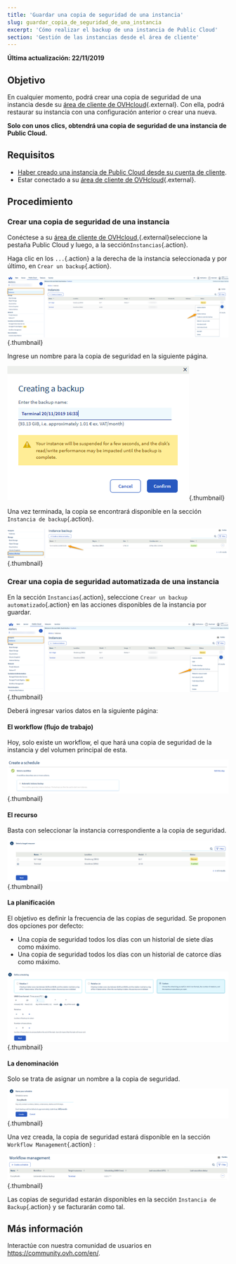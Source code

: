 ```yaml
---
title: 'Guardar una copia de seguridad de una instancia'
slug: guardar_copia_de_seguridad_de_una_instancia
excerpt: 'Cómo realizar el backup de una instancia de Public Cloud'
section: 'Gestión de las instancias desde el área de cliente'
---
```


**Última actualización: 22/11/2019**

## Objetivo

En cualquier momento, podrá crear una copia de seguridad de una instancia desde su [área de cliente de OVHcloud](https://www.ovh.com/auth/?action=gotomanager){.external}. Con ella, podrá restaurar su instancia con una configuración anterior o crear una nueva.

**Solo con unos clics, obtendrá una copia de seguridad de una instancia de Public Cloud.**

## Requisitos

- [Haber creado una instancia de Public Cloud desde su cuenta de cliente](https://docs.ovh.com/es/public-cloud/crear_una_instancia_desde_el_area_de_cliente_de_ovh/).
- Estar conectado a su [área de cliente de OVHcloud](https://www.ovh.com/auth/?action=gotomanager){.external}.

## Procedimiento

### Crear una copia de seguridad de una instancia

Conéctese a su [área de cliente de OVHcloud,](https://www.ovh.com/auth/?action=gotomanager){.external}seleccione la pestaña Public Cloud y luego, a la sección`Instancias`{.action}.

Haga clic en los `...`{.action} a la derecha de la instancia seleccionada y por último, en `Crear un backup`{.action}.

![public-cloud-instance-backup](images/createbackup1.png){.thumbnail}

Ingrese un nombre para la copia de seguridad en la siguiente página.

![public-cloud-instance-backup](images/createbackup2.png){.thumbnail}

Una vez terminada, la copia se encontrará disponible en la sección `Instancia de backup`{.action}.

![public-cloud-instance-backup](images/createbackup3.png){.thumbnail}

### Crear una copia de seguridad automatizada de una instancia

En la sección `Instancias`{.action}, seleccione `Crear un backup automatizado`{.action} en las acciones disponibles de la instancia por guardar.

![public-cloud-instance-backup](images/createbackup4.png){.thumbnail}

Deberá ingresar varios datos en la siguiente página:

#### **El workflow (flujo de trabajo)** 

Hoy, solo existe un workflow, el que hará una copia de seguridad de la instancia y del volumen principal de esta.

![public-cloud-instance-backup](images/createbackup5.png){.thumbnail}

#### **El recurso** 

Basta con seleccionar la instancia correspondiente a la copia de seguridad.

![public-cloud-instance-backup](images/createbackup6.png){.thumbnail}

#### **La planificación** 

El objetivo es definir la frecuencia de las copias de seguridad. Se proponen dos opciones por defecto:

* Una copia de seguridad todos los días con un historial de siete días como máximo.
* Una copia de seguridad todos los días con un historial de catorce días como máximo.

![public-cloud-instance-backup](images/createbackup7.png){.thumbnail}

    
#### **La denominación** 

Solo se trata de asignar un nombre a la copia de seguridad.
 
![public-cloud-instance-backup](images/createbackup8.png){.thumbnail}

Una vez creada, la copia de seguridad estará disponible en la sección `Workflow Management`{.action} :

![public-cloud-instance-backup](images/createbackup9.png){.thumbnail}

Las copias de seguridad estarán disponibles en la sección `Instancia de Backup`{.action} y se facturarán como tal.


## Más información

Interactúe con nuestra comunidad de usuarios en <https://community.ovh.com/en/>.